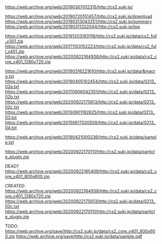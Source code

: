 

https://web.archive.org/web/20190307012315/http://cs2.suki.jp/



https://web.archive.org/web/20190720151457/http://cs2.suki.jp/download
https://web.archive.org/web/20190313043251/http://cs2.suki.jp/summary
https://web.archive.org/web/20190311202044/http://cs2.suki.jp/top



https://web.archive.org/web/20191203193118/http://cs2.suki.jp/data/cs2_full_v301.zip
https://web.archive.org/web/20171103152223/http://cs2.suki.jp/data/cs2_full_v401.zip
https://web.archive.org/web/20200922164938/http://cs2.suki.jp/data/cs2_core_v401_1280x720.zip


https://web.archive.org/web/20190316221610/http://cs2.suki.jp/data/&macro.txt
https://web.archive.org/web/20190405102454/http://cs2.suki.jp/data/0213_02a.txt
https://web.archive.org/web/20170906042351/http://cs2.suki.jp/data/0213_02b.txt
https://web.archive.org/web/20200922175613/http://cs2.suki.jp/data/0213_02c.txt
https://web.archive.org/web/20150901192625/http://cs2.suki.jp/data/0213_03.txt
https://web.archive.org/web/20150617020509/http://cs2.suki.jp/data/0213_04.txt


https://web.archive.org/web/20190421000236/http://cs2.suki.jp/data/sample.txt

https://web.archive.org/web/20200922170111/http://cs2.suki.jp/data/particle_plugin.zip


DEAD?
https://web.archive.org/web/20200922165409/http://cs2.suki.jp/data/cs2_core_v401_800x600.zip


CREATED:
https://web.archive.org/web/20200922164938/http://cs2.suki.jp/data/cs2_core_v401_1280x720.zip
https://web.archive.org/web/20200922175613/http://cs2.suki.jp/data/0213_02c.txt
https://web.archive.org/web/20200922170111/http://cs2.suki.jp/data/particle_plugin.zip

TODO:
https://web.archive.org/save/http://cs2.suki.jp/data/cs2_core_v401_800x600.zip
https://web.archive.org/save/http://cs2.suki.jp/data/sample.pdf

